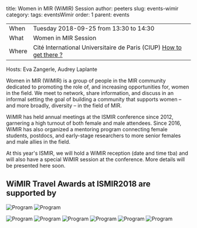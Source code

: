 title: Women in MIR (WiMIR) Session
author: peeters
slug: events-wimir
category:
tags: eventsWimir
order: 1
parent: events

<TABLE>
<TR><TD class=xlDate>When</TD><TD class=xlGrey>
Tuesday 2018-09-25 from 13:30 to 14:30
</TD></TR><TD class=xlDate>What</TD><TD class=xlGrey>
Women in MIR Session
</TD></TR><TD class=xlDate>Where</TD><TD class=xlGrey>
Cité International Universitaire de Paris (CIUP) <A HREF="../pages/venueCIUP.html">How to get there ?</A>
</TD></TR>
</TABLE>

<P></P>


Hosts: Eva Zangerle, Audrey Laplante

Women in MIR (WiMIR) is a group of people in the MIR community dedicated to promoting the role of, and increasing opportunities for, women in the field. We meet to network, share information, and discuss in an informal setting the goal of building a community that supports women – and more broadly, diversity – in the field of MIR.

WiMIR has held annual meetings at the ISMIR conference since 2012, garnering a high turnout of both female and male attendees. Since 2016, WiMIR has also organized a mentoring program connecting female students, postdocs, and early-stage researchers to more senior females and male allies in the field.

At this year's ISMIR, we will hold a WiMIR reception (date and time tba) and will also have a special WiMIR session at the conference. More details will be presented here soon.


## WiMIR Travel Awards at ISMIR2018 are supported by


![Program]({filename}/images/sponsorship/wimir/WiMIR-Large-Smule.png)
![Program]({filename}/images/sponsorship/wimir/WiMIR-Large-Spotify.png)

![Program]({filename}/images/sponsorship/wimir/WiMIR-Small-CCRMA.jpg)
![Program]({filename}/images/sponsorship/wimir/WiMIR-Small-Gracenote.jpg)
![Program]({filename}/images/sponsorship/wimir/WiMIR-Small-iZotope.jpg)
![Program]({filename}/images/sponsorship/wimir/WiMIR-Small-NI.png)
![Program]({filename}/images/sponsorship/wimir/WiMIR-Small-Shazam.png)
![Program]({filename}/images/sponsorship/wimir/WiMIR-Small-Steinberg.png)
